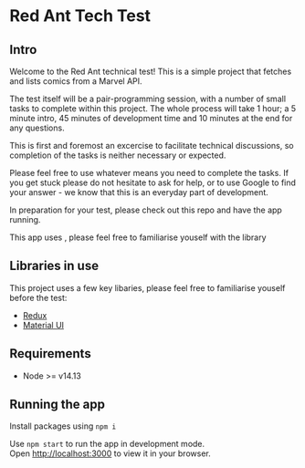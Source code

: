 # Red Ant Tech Test

## Intro
Welcome to the Red Ant technical test! This is a simple project that fetches and lists comics from a Marvel API.

The test itself will be a pair-programming session, with a number of small tasks to complete within this project. The whole process will take 1 hour; a 5 minute intro, 45 minutes of development time and 10 minutes at the end for any questions.

This is first and foremost an excercise to facilitate technical discussions, so completion of the tasks is neither necessary or expected.

Please feel free to use whatever means you need to complete the tasks. If you get stuck please do not hesitate to ask for help, or to use Google to find your answer - we know that this is an everyday part of development.

In preparation for your test, please check out this repo and have the app running.

This app uses , please feel free to familiarise youself with the library

## Libraries in use
This project uses a few key libaries, please feel free to familiarise youself before the test:
- [Redux](https://redux.js.org/)
- [Material UI](https://mui.com/material-ui/getting-started/overview/)

## Requirements 
- Node >= v14.13

## Running the app

Install packages using `npm i`

Use `npm start` to run the app in development mode.\
Open [http://localhost:3000](http://localhost:3000) to view it in your browser.